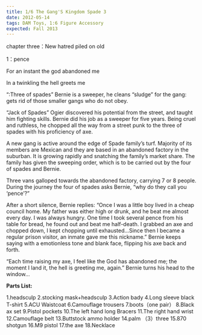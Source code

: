 ```yaml
---
title: 1/6 The Gang'S Kingdom Spade 3
date: 2012-05-14
tags: DAM Toys, 1:6 Figure Accessory
expected: Fall 2013
---
```

chapter three：New hatred piled on old

1：pence

For an instant the god abandoned me

In a twinkling the hell greets me

“:Three of spades” Bernie is a sweeper, he cleans “sludge” for the gang: gets rid of those smaller gangs who do not obey.

“Jack of Spades” Ogier discovered his potential from the street, and taught him fighting skills. Bernie did his job as a sweeper for five years. Being cruel and ruthless, he chopped all the way from a street punk to the three of spades with his proficiency of axe.

A new gang is active around the edge of Spade family’s turf. Majority of its members are Mexican and they are based in an abandoned factory in the suburban. It is growing rapidly and snatching the family’s market share. The family has given the sweeping order, which is to be carried out by the four of spades and Bernie.

Three vans galloped towards the abandoned factory, carrying 7 or 8 people. During the journey the four of spades asks Bernie, “why do they call you ‘pence’?”

After a short silence, Bernie replies: “Once I was a little boy lived in a cheap council home. My father was either high or drunk, and he beat me almost every day. I was always hungry. One time I took several pence from his table for bread, he found out and beat me half-death. I grabbed an axe and chopped down, I kept chopping until exhausted…Since then I became a regular prison visitor, an inmate gave me this nickname.” Bernie keeps saying with a emotionless tone and blank face, flipping his axe back and forth.

“Each time raising my axe, I feel like the God has abandoned me; the moment I land it, the hell is greeting me, again.” Bernie turns his head to the window…

**Parts List:**

1.headsculp
2.stocking mask+headsculp
3.Action bady
4.Long sleeve black T-shirt
5.ACU Waistcoat
6.Camouflage trousers
7.boots（one pair）
8.Black ax set
9.Pistol pockets
10.The left hand long Bracers
11.The right hand wrist
12.Camouflage belt
13.Buttstock ammo holder
14.palm （3）three
15.870 shotgun
16.M9 pistol
17.the axe
18.Necklace